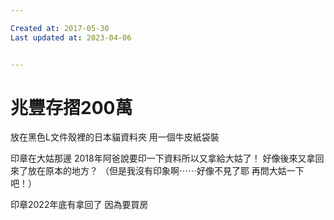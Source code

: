 ```yaml
---

Created at: 2017-05-30
Last updated at: 2023-04-06


---
```


# 兆豐存摺200萬


放在黑色L文件殼裡的日本貓資料夾
用一個牛皮紙袋裝

印章在大姑那邊
2018年阿爸說要印一下資料所以又拿給大姑了！
好像後來又拿回來了放在原本的地方？
（但是我沒有印象啊⋯⋯好像不見了耶 再問大姑一下吧！）

印章2022年底有拿回了 因為要買房


